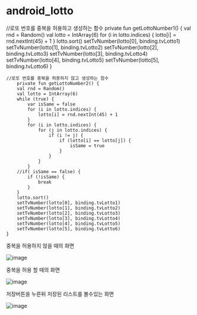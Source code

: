 # android_lotto





  //로또 번호를 중복을 허용하고 생성하는 함수
    private fun getLottoNumber1() {
		val rnd = Random()
		val lotto = IntArray(6)
		for (i in lotto.indices) {
			lotto[i] = rnd.nextInt(45) + 1
		}
		lotto.sort()
		setTvNumber(lotto[0], binding.tvLotto1)
		setTvNumber(lotto[1], binding.tvLotto2)
		setTvNumber(lotto[2], binding.tvLotto3)
		setTvNumber(lotto[3], binding.tvLotto4)
		setTvNumber(lotto[4], binding.tvLotto5)
		setTvNumber(lotto[5], binding.tvLotto6)
  } 
  
  
  
  
  
  
    //로또 번호를 중복을 허용하지 않고 생성하는 함수
      	private fun getLottoNumber2() {
		val rnd = Random()
		val lotto = IntArray(6)
		while (true) {
			var isSame = false
			for (i in lotto.indices) {
				lotto[i] = rnd.nextInt(45) + 1
			}
			for (i in lotto.indices) {
				for (j in lotto.indices) {
					if (i != j) {
						if (lotto[i] == lotto[j]) {
							isSame = true
						}
					}
				}
			}
        //if( isSame == false) {
			if (!isSame) {
				break
			}
		}
		lotto.sort()
		setTvNumber(lotto[0], binding.tvLotto1)
		setTvNumber(lotto[1], binding.tvLotto2)
		setTvNumber(lotto[2], binding.tvLotto3)
		setTvNumber(lotto[3], binding.tvLotto4)
		setTvNumber(lotto[4], binding.tvLotto5)
		setTvNumber(lotto[5], binding.tvLotto6)
	}
  
  중복을 허용하지 않을 때의 화면
  
  ![image](https://user-images.githubusercontent.com/93520695/208101244-9fa71378-7411-4e51-8e05-f528c59f5800.png)
  
  
  중복을 허용 할 때의 화면
  
  ![image](https://user-images.githubusercontent.com/93520695/208101334-f73144de-6400-4129-942b-bf8daaad0d72.png)


저장버튼을 누른뒤 저장된 리스트를 볼수있는 화면

![image](https://user-images.githubusercontent.com/93520695/208101379-a31c5f52-536f-4886-b625-1a26638aab42.png)

